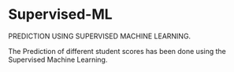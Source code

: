 # Supervised-ML
PREDICTION USING SUPERVISED MACHINE LEARNING.

The Prediction of different student scores has been done using the Supervised Machine Learning.
